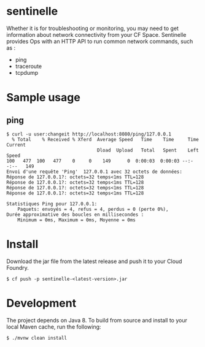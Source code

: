 # sentinelle

Whether it is for troubleshooting or monitoring, you may need to get information about network connectivity from 
your CF Space. Sentinelle provides Ops with an HTTP API to run common network commands, such as :

- ping
- traceroute
- tcpdump


# Sample usage

## ping

```shell
$ curl -u user:changeit http://localhost:8080/ping/127.0.0.1
  % Total    % Received % Xferd  Average Speed   Time    Time     Time  Current
                                 Dload  Upload   Total   Spent    Left  Speed
100   477  100   477    0     0    149      0  0:00:03  0:00:03 --:--:--   149
Envoi d'une requête 'Ping'  127.0.0.1 avec 32 octets de données:
Réponse de 127.0.0.1?: octets=32 temps<1ms TTL=128
Réponse de 127.0.0.1?: octets=32 temps<1ms TTL=128
Réponse de 127.0.0.1?: octets=32 temps<1ms TTL=128
Réponse de 127.0.0.1?: octets=32 temps<1ms TTL=128

Statistiques Ping pour 127.0.0.1:
    Paquets: envoyés = 4, refus = 4, perdus = 0 (perte 0%),
Durée approximative des boucles en millisecondes :
    Minimum = 0ms, Maximum = 0ms, Moyenne = 0ms

 ```
 
# Install

Download the jar file from the latest release and push it to your Cloud Foundry.

```shell
$ cf push -p sentinelle-<latest-version>.jar
```
 
 
# Development
 The project depends on Java 8.  To build from source and install to your local Maven cache, run the following:
 
 ```shell
 $ ./mvnw clean install
 ```